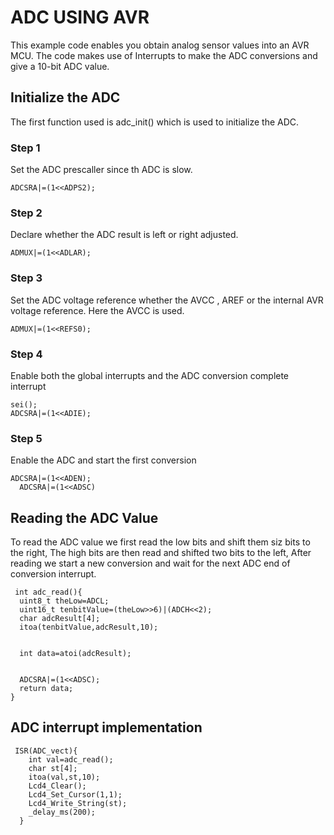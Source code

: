 # ADC USING AVR
This example code enables you obtain analog sensor values into an AVR MCU.
The code makes use of Interrupts to make the ADC conversions and give a 10-bit ADC value.

## Initialize the ADC
The first function used is adc_init() which is used to initialize the ADC.

### Step 1
Set the ADC prescaller since th ADC is slow.

    ADCSRA|=(1<<ADPS2);

### Step 2
Declare whether the ADC result is left or right adjusted.

    ADMUX|=(1<<ADLAR);

### Step 3
Set the ADC voltage reference whether the AVCC , AREF or the internal AVR voltage reference. Here the AVCC is used.

    ADMUX|=(1<<REFS0);

### Step 4
Enable both the global interrupts and the ADC conversion complete interrupt

    sei();
	ADCSRA|=(1<<ADIE);
  
### Step 5
Enable the ADC and start the first conversion

    ADCSRA|=(1<<ADEN);
	  ADCSRA|=(1<<ADSC)

## Reading the ADC Value
To read the ADC value we first read the low bits and shift them siz bits to the right, The high bits are then read and shifted two bits to the left, After reading we start a new conversion and wait for the next ADC end of conversion interrupt.

     int adc_read(){
      uint8_t theLow=ADCL;
      uint16_t tenbitValue=(theLow>>6)|(ADCH<<2);
      char adcResult[4];
      itoa(tenbitValue,adcResult,10);


      int data=atoi(adcResult);


      ADCSRA|=(1<<ADSC);
      return data;
    }
    
 ## ADC interrupt implementation
 
     ISR(ADC_vect){
        int val=adc_read();
        char st[4]; 
        itoa(val,st,10);
        Lcd4_Clear();
        Lcd4_Set_Cursor(1,1);
        Lcd4_Write_String(st);
        _delay_ms(200);	
      }
 

  
